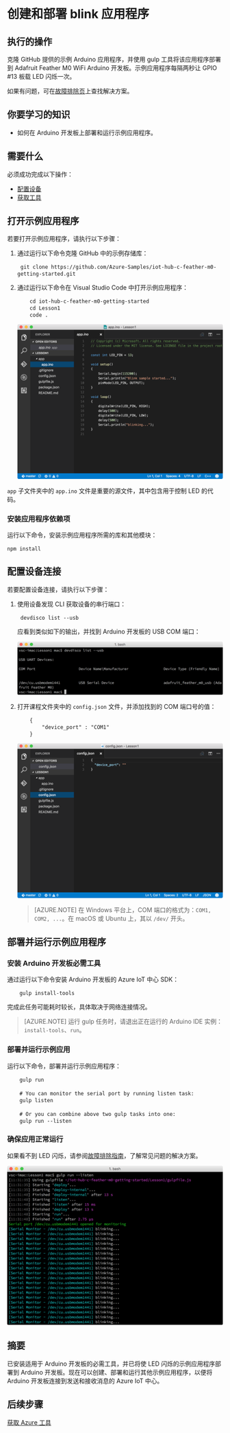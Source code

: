 <properties
    pageTitle="将闪烁应用程序部署到 Azure IoT 初学者工具包中 | Azure"
    description="克隆 GitHub 提供的示例 Arduino 应用程序，并使用 gulp 工具将此应用程序部署到 Adafruit Feather M0 WiFi。此示例应用程序每隔两秒让 GPIO #13 板载 LED 闪烁一次。"
    services="iot-hub"
    documentationcenter=""
    author="shizn"
    manager="timtl"
    tags=""
    keywords="arduino led 项目, arduino led 闪烁, arduino led 闪烁代码, arduino 闪烁程序, arduino 闪烁示例" />
<tags
    ms.assetid="b0a7d076-d580-4686-9f7d-c0712750b615"
    ms.service="iot-hub"
    ms.devlang="arduino"
    ms.topic="article"
    ms.tgt_pltfrm="na"
    ms.workload="na"
    ms.date="11/13/2016"
    wacn.date="01/23/2017"
    ms.author="xshi" />  


# 创建和部署 blink 应用程序
## 执行的操作
克隆 GitHub 提供的示例 Arduino 应用程序，并使用 gulp 工具将该应用程序部署到 Adafruit Feather M0 WiFi Arduino 开发板。示例应用程序每隔两秒让 GPIO #13 板载 LED 闪烁一次。

如果有问题，可在[故障排除页][troubleshooting-page]上查找解决方案。

## 你要学习的知识
* 如何在 Arduino 开发板上部署和运行示例应用程序。

## 需要什么
必须成功完成以下操作：

* [配置设备][configure-your-device]
* [获取工具][get-the-tools]

## 打开示例应用程序
若要打开示例应用程序，请执行以下步骤：

1. 通过运行以下命令克隆 GitHub 中的示例存储库：

   
		git clone https://github.com/Azure-Samples/iot-hub-c-feather-m0-getting-started.git
   
2. 通过运行以下命令在 Visual Studio Code 中打开示例应用程序：

   
		   cd iot-hub-c-feather-m0-getting-started
		   cd Lesson1
		   code .
   

   ![存储库结构][repo-structure]  


`app` 子文件夹中的 `app.ino` 文件是重要的源文件，其中包含用于控制 LED 的代码。

### 安装应用程序依赖项
运行以下命令，安装示例应用程序所需的库和其他模块：


    npm install


## 配置设备连接
若要配置设备连接，请执行以下步骤：

1. 使用设备发现 CLI 获取设备的串行端口：

   
		devdisco list --usb
   

    应看到类似如下的输出，并找到 Arduino 开发板的 USB COM 端口：
    
    ![设备发现][device-discovery]

2. 打开课程文件夹中的 `config.json` 文件，并添加找到的 COM 端口号的值：

		   {
		       "device_port" : "COM1"
		   }
   
    ![config.json][config-json]  

    > [AZURE.NOTE]
    在 Windows 平台上，COM 端口的格式为：`COM1, COM2, ...`。在 macOS 或 Ubuntu 上，其以 `/dev/` 开头。

## 部署并运行示例应用程序
### 安装 Arduino 开发板必需工具

通过运行以下命令安装 Arduino 开发板的 Azure IoT 中心 SDK：


		gulp install-tools


完成此任务可能耗时较长，具体取决于网络连接情况。

> [AZURE.NOTE]
运行 gulp 任务时，请退出正在运行的 Arduino IDE 实例：`install-tools`、`run`。

### 部署并运行示例应用
运行以下命令，部署并运行示例应用程序：


		gulp run

		# You can monitor the serial port by running listen task:
		gulp listen

		# Or you can combine above two gulp tasks into one:
		gulp run --listen


### 确保应用正常运行
如果看不到 LED 闪烁，请参阅[故障排除指南][troubleshooting-page]，了解常见问题的解决方案。

![LED 闪烁][led-blinking]  


## 摘要
已安装适用于 Arduino 开发板的必需工具，并已将使 LED 闪烁的示例应用程序部署到 Arduino 开发板。现在可以创建、部署和运行其他示例应用程序，以便将 Arduino 开发板连接到发送和接收消息的 Azure IoT 中心。

## 后续步骤
[获取 Azure 工具][get-the-azure-tools]

<!-- Images and links -->


[troubleshooting-page]: /documentation/articles/iot-hub-adafruit-feather-m0-wifi-kit-arduino-troubleshooting/
[configure-your-device]: /documentation/articles/iot-hub-adafruit-feather-m0-wifi-kit-arduino-lesson1-configure-your-device/
[get-the-tools]: /documentation/articles/iot-hub-adafruit-feather-m0-wifi-kit-arduino-lesson1-get-the-tools-win32/
[repo-structure]: ./media/iot-hub-adafruit-feather-m0-wifi-lessons/lesson1/vscode-blink-arduino-mac.png
[device-discovery]: ./media/iot-hub-adafruit-feather-m0-wifi-lessons/lesson1/device_discovery.png
[config-json]: ./media/iot-hub-adafruit-feather-m0-wifi-lessons/lesson1/vscode-config-mac.png
[led-blinking]: ./media/iot-hub-adafruit-feather-m0-wifi-lessons/lesson1/led_blinking.png
[get-the-azure-tools]: /documentation/articles/iot-hub-adafruit-feather-m0-wifi-kit-arduino-lesson2-get-azure-tools-win32/

<!---HONumber=Mooncake_0116_2017-->